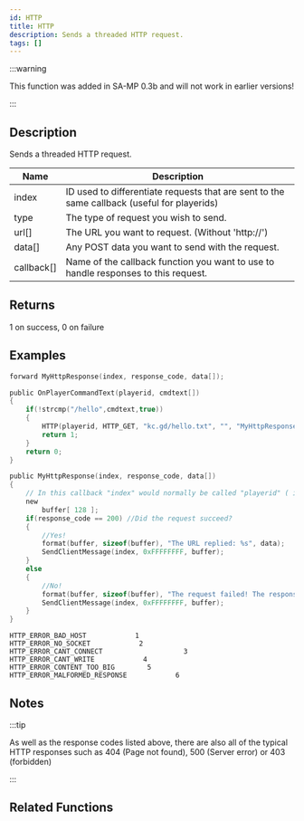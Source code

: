 ```yaml
---
id: HTTP
title: HTTP
description: Sends a threaded HTTP request.
tags: []
---
```


:::warning

This function was added in SA-MP 0.3b and will not work in earlier versions!

:::

## Description

Sends a threaded HTTP request.


| Name | Description |
|------|-------------|
|index | ID used to differentiate requests that are sent to the same callback (useful for playerids)|
|type | The type of request you wish to send.|
|url[] | The URL you want to request. (Without 'http://')|
|data[] | Any POST data you want to send with the request.|
|callback[] | Name of the callback function you want to use to handle responses to this request.|


## Returns

1 on success, 0 on failure


## Examples


```c
forward MyHttpResponse(index, response_code, data[]);

public OnPlayerCommandText(playerid, cmdtext[])
{
    if(!strcmp("/hello",cmdtext,true))
    {
        HTTP(playerid, HTTP_GET, "kc.gd/hello.txt", "", "MyHttpResponse");
        return 1;
    }
    return 0;
}

public MyHttpResponse(index, response_code, data[])
{
    // In this callback "index" would normally be called "playerid" ( if you didn't get it already:) )
    new
        buffer[ 128 ];
    if(response_code == 200) //Did the request succeed?
    {
        //Yes!
        format(buffer, sizeof(buffer), "The URL replied: %s", data);
        SendClientMessage(index, 0xFFFFFFFF, buffer);
    }
    else
    {
        //No!
        format(buffer, sizeof(buffer), "The request failed! The response code was: %d", response_code);
        SendClientMessage(index, 0xFFFFFFFF, buffer);
    }
}
```


```
HTTP_ERROR_BAD_HOST            1
HTTP_ERROR_NO_SOCKET            2
HTTP_ERROR_CANT_CONNECT                    3
HTTP_ERROR_CANT_WRITE            4
HTTP_ERROR_CONTENT_TOO_BIG        5
HTTP_ERROR_MALFORMED_RESPONSE            6

```


## Notes

:::tip

As well as the response codes listed above, there are also all of the typical HTTP responses such as 404 (Page not found), 500 (Server error) or 403 (forbidden)

:::


## Related Functions



